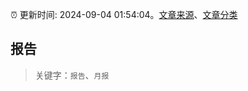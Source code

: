 :alarm_clock: 更新时间: 2024-09-04 01:54:04。[文章来源](/README.md)、[文章分类](/TAGS.md)

## 报告


> 关键字：`报告`、`月报`



